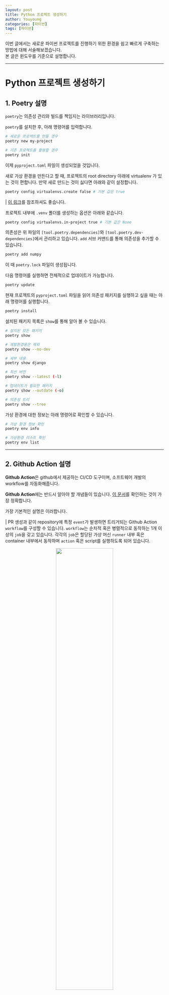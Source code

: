 ```yaml
---
layout: post
title: Python 프로젝트 생성하기
author: Youyoung
categories: [파이썬]
tags: [파이썬]
---
```


이번 글에서는 새로운 파이썬 프로젝트를 진행하기 위한 환경을 쉽고 빠르게 구축하는 방법에 대해 서술해보겠습니다.  
본 글은 윈도우를 기준으로 설명합니다.  


---
# Python 프로젝트 생성하기  
## 1. Poetry 설명  
`poetry`는 의존성 관리와 빌드를 책임지는 라이브러리입니다.  

`poetry`를 설치한 후, 아래 명령어를 입력합니다.  

```bash
# 새로운 프로젝트를 만들 경우
poetry new my-project

# 기존 프로젝트를 활용할 경우
poetry init
```

이제 `pyproject.toml` 파일이 생성되었을 것입니다.

새로 가상 환경을 만든다고 할 때, 프로젝트의 root directory 아래에 virtualenv 가 있는 것이 편합니다. 만약 새로 만드는 것이 싫다면 아래와 같이 설정합니다.  

```bash
poetry config virtualenvs.create false # 기본 값은 true
```

| [이 링크](https://python-poetry.org/docs/configuration/#virtualenvscreate)를 참조하셔도 좋습니다.  

프로젝트 내부에 `.venv` 폴더를 생성하는 옵션은 아래와 같습니다.

```bash
poetry config virtualenvs.in-project true # 기본 값은 None
```

의존성은 위 파일의 `[tool.poetry.dependencies]`와 `[tool.poetry.dev-dependencies]`에서 관리하고 있습니다. `add` 서브 커맨드를 통해 의존성을 추가할 수 있습니다.  

```bash
poetry add numpy
```

이 때 `poetry.lock` 파일이 생성됩니다.  

다음 명령어를 실행하면 전체적으로 업데이트가 가능합니다.  

```bash
poetry update
```

현재 프로젝트의 `pyproject.toml` 파일을 읽어 의존성 패키지를 실행하고 싶을 때는 아래 명령어를 실행합니다.  

```bash
poetry install
```

설치된 패키지 목록은 `show`를 통해 알아 볼 수 있습니다.  

```bash
# 설치된 모든 패키지
poetry show

# 개발환경용은 제외
poetry show --no-dev

# 세부 내용
poetry show django

# 최신 버전
poetry show --latest (-l)

# 업데이트가 필요한 패키지
poetry show --outdate (-o)

# 의존성 트리
poetry show --tree
```

가상 환경에 대한 정보는 아래 명령어로 확인할 수 있습니다.  

```bash
# 가상 환경 정보 확인
poetry env info

# 가상환경 리스트 확인
poetry env list
```


---

## 2. Github Action 설명  
**Github Action**은 github에서 제공하는 CI/CD 도구이며, 소프트웨어 개발의 workflow를 자동화해줍니다.  

**Github Action**에는 반드시 알아야 할 개념들이 있습니다. [이 문서](https://docs.github.com/en/actions/learn-github-actions/understanding-github-actions)를 확인하는 것이 가장 정확합니다.  

가장 기본적인 설명은 이러합니다.  

| PR 생성과 같이 repository에 특정 `event`가 발생하면 트리거되는 Github Action `workflow`를 구성할 수 있습니다. `workflow`는 순차적 혹은 병렬적으로 동작하는 1개 이상의 `job`을 갖고 있습니다. 각각의 `job`은 할당된 가상 머신 `runner` 내부 혹은 container 내부에서 동작하며 `action` 혹은 script를 실행하도록 되어 있습니다.  

<center><img src="/public/img/2022-07-18-python-project/01.PNG" width="60%"></center>  

**workflow**  
- 1개 이상의 job을 실행시키는 자동화된 프로세스  
- yaml 파일로 정의함
- repository 내에 .github/workflows 디렉토리 안에서 정의됨  
- 하나의 repository는 복수의 workflow를 정의할 수 있음  

**events**  
- workflow run을 트리거하는 특정 행동  

**jobs**  
- 동일한 runner 내에서 실행되는 여러 step
- 각 step은 shell script이거나 동작할 action

**action**  
- workflow의 가장 작은 블록
- 재사용이 가능한 component

**runner**
- github action runner 어플리케이션이 설치된 머신
- workflow가 실행될 인스턴스

`action` 개념에 대해 추가 설명이 필요하다면 [이 블로그](https://www.daleseo.com/github-actions-basics/)를 참고하셔도 좋겠습니다.  

이제 실제로 `workflow`를 작성해 보겠습니다. 앞서 소개한 [여기](https://docs.github.com/en/actions/learn-github-actions/understanding-github-actions#create-an-example-workflow)를 참고해주세요. workflow 구문에 대해 자세히 알고 싶다면 [여기](https://docs.github.com/en/actions/using-workflows/workflow-syntax-for-github-actions)를 참고하면 됩니다.  

workflow는 yaml 파일에 기반하여 구성됩니다. `name`은 workflow의 이름을 의미하며, 이 `name`이 repository의 action 페이지에 표시될 것입니다. `on`은 workflow가 작동하도록 트리거하는 `event`를 정의합니다. 대표적으로 push, pull_request 등을 생각해 볼 수 있을 텐데, 모든 조건에 대해 알고 싶다면 [여기](https://docs.github.com/en/actions/using-workflows/events-that-trigger-workflows)를 확인해 주세요.  

특정 `event`의 경우 `filter`가 필요한 경우가 있습니다. 예를 들어 push가 어떤 branch에 발생했는지에 따라 트리거하고 싶을 수도 있고 아닐 수도 있습니다. 공식 문서의 설명은 [여기](https://docs.github.com/en/actions/using-workflows/workflow-syntax-for-github-actions#onpull_requestpull_request_targetbranchesbranches-ignore)에 있습니다.  

지금까지 설명한 내용의 예시는 아래와 같습니다.  

```yaml
name: CI

on:
  pull_request:
    branches: [main]
```
 
 
이제 `job`을 정의해 보겠습니다. 복수의 `job`을 정의할 경우 기본적으로 병렬 동작하게 됩니다. 따라서 순차적으로 실행되길 원한다면 반드시 `jobs.<job_id>.needs` 키워드를 통해 의존 관계를 정의해야 합니다. 각 `job`은 `runs-on`으로 명시된 runner environment에서 실행됩니다. environment에 대해서는 [여기](https://docs.github.com/en/actions/using-workflows/workflow-syntax-for-github-actions#choosing-github-hosted-runners)를 확인하면 됩니다.  

아래 예시에서 my_first_job과 my_second_job이 `job_id`에 해당한다는 점을 알아두세요. My first job과 My second job은 `jobs.<job_id>.name` (name) 이며 github UI에 표시됩니다.  

```yaml
jobs:
  my_first_job:
    name: My first job
  my_second_job:
    name: My second job
```

`needs`를 통해 반드시 이전 `job`이 성공적으로 끝나야만 다음 `job`이 실행되도록 정의할 수 있습니다. 물론 조건을 추가해서 꼭 성공하지 않더라도 실행되도록 작성할 수도 있습니다.  

```yaml
jobs:
  job1:
  job2:
    needs: job1
  job3:
    needs: [job1, job2]
```

앞서 `job` 내에는 연속된 task로 구성된 `steps`가 존재한다고 설명했습니다. `jobs.<job_id>.steps`는 명령어를 실행하거나 setup task를 수행하거나 특정한 action을 실행할 수 있습니다.  

`steps` 아래에 `if` 조건을 추가하게 되면 반드시 이전의 조건이 만족되어야 연속적으로 실행되도록 만들 수 있습니다. context를 이용한다면 아래 예시를 보면 됩니다.  

```yaml
steps:
 - name: My first step
   if: ${{ github.event_name == 'pull_request' && github.event.action == 'unassigned' }}
   run: echo This event is a pull request that had an assignee removed.
```

status check function을 이용해 보겠습니다. My backup step이라는 task는 오직 이전 task가 실패해야만 실행될 것입니다.  

```yaml
steps:
  - name: My first step
    uses: octo-org/action-name@main
  - name: My backup step
    if: ${{ failure() }}
    uses: actions/heroku@1.0.0
```

`steps`의 구성 요소를 좀 더 살펴보겠습니다. `jobs.<job_id>.steps[*].name`은 github UI에 표시될 name을 의미합니다.  

`jobs.<job_id>.steps[*].uses`는 어떠한 action을 실행할지를 의미합니다. 이는 같은 repository나 public repository 혹은 published docker container image에서 정의될 수 있습니다.  

다양한 예시가 존재합니다. versioned action, public action, public action in a subdirectory, same repository 내의 action 및 docker hub action 등을 이용할 수 있습니다. 이에 대한 공식 문서 설명은 [여기](https://docs.github.com/en/actions/using-workflows/workflow-syntax-for-github-actions#jobsjob_idstepsuses)를 확인해 주세요.  

여러 action 중 가장 많이 사용되는 action은 `checkout`인데, repository로부터 코드를 다운로드 받기 위해 사용됩니다. 이 `checkout`을 github action의 입장에서 바라보면 github의 repository에 올려 둔 코드를 CI 서버로 내려받은 후 특정 branch로 전환하는 작업으로 이해할 수 있다고 합니다. (참고 블로그 인용) 실제로 이 action을 직접 수행하려면 번거로운 작업들이 선행되어야 하지만, github action은 이를 편하게 묶어서 action으로 제공하고 있습니다.  

workflow yaml 파일에서 `steps.uses` 키워드에 사용하고자 하는 action의 위치를 {소유자}/{저장소명}@참조자 형태로 명시해야 한다고 합니다. 예시는 아래와 같습니다.  

```yaml
steps:
  - name: Checkout
      uses: actions/checkout@v3
```

내부적으로는 git init/config/fetch/checkout/log 등의 명령어를 수행한다고 합니다. 가장 최신 버전의 checkout action에 대해서는 [이 repository](https://github.com/actions/checkout)에서 확인할 수 있습니다.  

python으로 개발을 하는 사용자라면 파이썬을 설치하는 `setup-python` 또한 자주 사용하게 될 것입니다. repo는 [여기](https://github.com/actions/setup-python)입니다. 이 action을 통해 CI 서버에 python을 설치할 수 있으며 특정 버전이 필요할 경우 아래와 같이 작성하면 됩니다.  

```yaml
steps:
    - name: Set up Python
        uses: actions/setup-python@v3
        with:
            python-version: 3.9
```

`jobs.<job_id>.steps[*].run`은 운영체제의 shell을 이용하여 command-line 프로그램을 실행시킨다. 아래와 같이 single-line command를 입력할 수도 있고,  

```yaml
- name: Install Dependencies
  run: npm install
```

multi-line command로 입력할 수도 있습니다.  
```yaml
- name: Clean install dependencies and build
  run: |
    npm ci
    npm run build
```

예시는 [여기](https://docs.github.com/en/actions/using-workflows/workflow-syntax-for-github-actions#jobsjob_idstepsshell)를 참고해 주세요. 파이썬 스크립트 예시 하나는 기록해 둡니다.  

```yaml
steps:
  - name: Display the path
    run: |
      import os
      print(os.environ['PATH'])
    shell: python
```

`jobs.<job_id>.steps[*].with`는 action에 의해 정의된 input 파라미터들의 map을 의밓바니다. 각 input 파라미터는 key/valu 쌍으로 이루어져있으며, input 파라미터들은 환경 변수들의 집합에 해당합니다.  

그 외에도 `steps` 아래에는 `args`, `entrypoint`, `env` 등 여러 속성을 정의할 수 있습니다.  

---

## 3. 정리  
이번 chapter에서는 위 내용과 더불어 publishing까지 전체 flow 진행에 대해 알아보겠습니다.  

pycharm을 이용한다면 다음과 같이 처음부터 poetry를 이용해서 편리하게 프로젝트를 시작할 수 있습니다.  

<center><img src="/public/img/2022-07-18-python-project/03.PNG" width="60%"></center>  

이전에 *init* 을 통해 생성되었던 **poetry.lock** 및 **pyproject.toml** 파일이 생성되었을 것입니다.  

사용하는 library 들을 **poetry add {library}** 를 통해 추가해줍니다. 

이제 github action을 이용하여 **CI/CD** 환경을 구축해줄 차례입니다. 아래와 같이 **.github** 디렉토리 아래에 2개의 yaml 파일을 생성해 줍니다.    

<center><img src="/public/img/2022-07-18-python-project/structure.PNG" width="60%"></center>  

먼저 **CI** 부분부터 살펴보겠습니다. 아래는 ci.yaml 파일의 예시입니다.  

```yaml
name: CI

on:
  pull_request:
    branches: [main]

jobs:
  ci-test:
    name: ci-test
    runs-on: windows-latest
    steps:
      - name: Checkout
        uses: actions/checkout@v3
      - name: Set up Python
        uses: actions/setup-python@v3
        with:
          python-version: 3.9
      - name: Install dev-dependencies
        run: pip3 install -r requirements-dev.txt
      - name: Lint
        run: make check
```

조건은 간단합니다. main branch에 PR이 생성되었을 경우 **make check** 명령문을 실행하게 됩니다. 이 부분은 아래와 같이 작성하였습니다.  
(pylint, isort, black 모두 poetry add를 통해 의존성 추가를 해주어야 합니다.)  

```
.PHONY: init format check requirements

init:
		pip install poetry
		poetry install

format:
		isort --profile black -l 119 {library} lint.py
		black -S -l 119 {library} lint.py

check:
		isort --check-only --profile black -l 119 {library}
		black -S -l 119 --check {library}

requirements:
		poetry export -f requirements.txt -o requirements.txt --without-hashes
		poetry export --dev -f requirements.txt -o requirements-dev.txt --without-hashes
```

참고로 Windows 환경에서 Makefile을 작성하기 위한 방법은 [이 곳](https://ndb796.tistory.com/381)에 잘 설명되어 있습니다.  

위 파일 작성을 마쳤다면, PR을 생성하기 이전에 코드 정리가 잘 되어 있는지, requirements 파일은 생성했는지 확인해 주면 됩니다.  

**PR**이 closed 되었을 때, **CD** 구조가 진행되도록 해보겠습니다. 아래는 publish.yaml 파일의 예시입니다.  

```yaml
name: PUBLISH LIBRARY

on:
  pull_request:
    branches: [main]
    types: [closed]

jobs:
  build:
    name: build-library
    runs-on: windows-latest
    steps:
      - name: Checkout
        uses: actions/checkout@v3
      - name: Set up Python
        uses: actions/setup-python@v3
        with:
          python-version: 3.9
      - name: Install requirements
        run: pip3 install poetry
      - name: Bump version
        run: poetry version patch
      - name: Publish library
        env:
          PYPI_TOKEN: ${{ secrets.PYPI_TOKEN }}
        run: |
          poetry build
          poetry publish --username ${{ secrets.PYPI_USERNAME }} --password ${{ secrets.PYPI_PASSWORD }}  
```

**Install requirements** 까지는 추가적인 설명이 필요하지 않아 보입니다.  

**Bump version**은 패키징하고자 하는 library의 version을 자동적으로 upgrade하는 부분입니다. library를 0.1.0에서 0.1.1로 올릴지, 0.2.0으로 올릴지, 1.0.0으로 올릴지 선택할 수 있습니다.  
[이 곳](https://python-poetry.org/docs/cli/#version)을 참고하면 자세한 정보를 확인할 수 있습니다.  

다음은 여러 token을 읽고 build -> publish까지 이어지는 부분입니다. 일단 secrets가 무엇인지부터 확인해 보겠습니다. github repository의 **Actions Secrets**은 환경 변수를 암호화해서 저장할 수 있는 기능입니다. Settings-Security-Secrets를 통해 접근할 수 있습니다.  

[PYPI 홈페이지](https://pypi.org/manage/account/token/)에서 본인의 repository에서 사용할 token을 추가해줍니다. 그리고 생성한 값을 복사한 뒤, **PYPI_TOKEN** secrets에 저장해줍니다. 마찬가지로 **PYPI_USERNAME**과 **PYPI_PASSWORD**도 추가해줍니다.  

<center><img src="/public/img/2022-07-18-python-project/token.PNG" width="60%"></center>  

이렇게 추가된 token들은 인증과정에 사용됩니다.  

이제 CI/CD 구축은 끝났습니다. library 코드를 정리하고, PR 과정을 정상적으로 거치면 프로젝트 생성부터 패키징, 배포까지 편리하게 진행할 수 있습니다.  


## References  
- [Github Docs](https://docs.github.com/en/actions/using-workflows/workflow-syntax-for-github-actions#jobsjob_idstepsshell)  
- [Github Docs](https://docs.github.com/en/repositories/releasing-projects-on-github/about-releases)  
- [참고 블로그](https://blog.gyus.me/2020/introduce-poetry/)  
- [참고 블로그](https://www.daleseo.com/github-actions-checkout/)  
- [참고 블로그](https://ndb796.tistory.com/381)  
